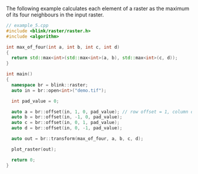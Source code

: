 The following example calculates each element of a raster as the maximum of its four neighbours in the input raster.

```cpp
// example_5.cpp
#include <blink/raster/raster.h>
#include <algorithm>

int max_of_four(int a, int b, int c, int d)
{
  return std::max<int>(std::max<int>(a, b), std::max<int>(c, d));
}

int main()
{
  namespace br = blink::raster;
  auto in = br::open<int>("demo.tif");

  int pad_value = 0;

  auto a = br::offset(in, 1, 0, pad_value); // row offset = 1, column offset = 0
  auto b = br::offset(in, -1, 0, pad_value);
  auto c = br::offset(in, 0, 1, pad_value);
  auto d = br::offset(in, 0, -1, pad_value);

  auto out = br::transform(max_of_four, a, b, c, d);

  plot_raster(out);

  return 0;
}
```